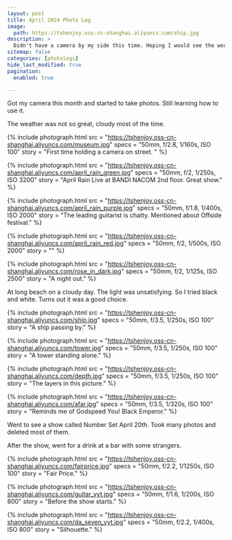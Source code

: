 ```yaml
---
layout: post
title: April 2024 Photo Log
image: 
  path: https://tshenjoy.oss-cn-shanghai.aliyuncs.com/ship.jpg
description: >
  Didn't have a camera by my side this time. Hoping I would see the world through both my eyes.
sitemap: false
categories: [photologs]
hide_last_modified: true
pagination: 
  enabled: true

---
```


Got my camera this month and started to take photos. Still learning how to use it. 

The weather was not so great, cloudy most of the time. 

{% include photograph.html
src = "https://tshenjoy.oss-cn-shanghai.aliyuncs.com/museum.jpg"
specs = "50mm, f/2.8, 1/160s, ISO 100"
story = "First time holding a camera on street. " %}

{% include photograph.html
src = "https://tshenjoy.oss-cn-shanghai.aliyuncs.com/april_rain_green.jpg"
specs = "50mm, f/2, 1/250s, ISO 3200"
story = "April Rain Live at BANDI NACOM 2nd floor. Great show." %}

{% include photograph.html
src = "https://tshenjoy.oss-cn-shanghai.aliyuncs.com/april_rain_purple.jpg"
specs = "50mm, f/1.8, 1/400s, ISO 2000"
story = "The leading guitarist is chatty. Mentioned about Offside festival." %}

{% include photograph.html
src = "https://tshenjoy.oss-cn-shanghai.aliyuncs.com/april_rain_red.jpg"
specs = "50mm, f/2, 1/500s, ISO 2000"
story = "" %}


{% include photograph.html
src = "https://tshenjoy.oss-cn-shanghai.aliyuncs.com/rose_in_dark.jpg"
specs = "50mm, f/2, 1/125s, ISO 2500"
story = "A night out." %}

At long beach on a cloudy day. The light was unsatisfying. So I tried black and white. Turns out it was a good choice.

{% include photograph.html
src = "https://tshenjoy.oss-cn-shanghai.aliyuncs.com/ship.jpg"
specs = "50mm, f/3.5, 1/250s, ISO 100"
story = "A ship passing by." %}

{% include photograph.html
src = "https://tshenjoy.oss-cn-shanghai.aliyuncs.com/tower.jpg"
specs = "50mm, f/3.5, 1/250s, ISO 100"
story = "A tower standing alone." %}

{% include photograph.html
src = "https://tshenjoy.oss-cn-shanghai.aliyuncs.com/depth.jpg"
specs = "50mm, f/3.5, 1/250s, ISO 100"
story = "The layers in this picture." %}

{% include photograph.html
src = "https://tshenjoy.oss-cn-shanghai.aliyuncs.com/afar.jpg"
specs = "50mm, f/3.5, 1/320s, ISO 100"
story = "Reminds me of Godspeed You! Black Emperor." %}

Went to see a show called Number Set April 20th. Took many photos and deleted most of them. 

After the show, went for a drink at a bar with some strangers. 

{% include photograph.html
src = "https://tshenjoy.oss-cn-shanghai.aliyuncs.com/fairprice.jpg"
specs = "50mm, f/2.2, 1/1250s, ISO 100"
story = "Fair Price." %}

{% include photograph.html
src = "https://tshenjoy.oss-cn-shanghai.aliyuncs.com/guitar_yyt.jpg"
specs = "50mm, f/1.6, 1/200s, ISO 800"
story = "Before the show starts." %}

{% include photograph.html
src = "https://tshenjoy.oss-cn-shanghai.aliyuncs.com/da_seven_yyt.jpg"
specs = "50mm, f/2.2, 1/400s, ISO 800"
story = "Silhouette." %}

<!-- ![afar](https://tshenjoy.oss-cn-shanghai.aliyuncs.com/afar.jpg)
![april_rain_green](https://tshenjoy.oss-cn-shanghai.aliyuncs.com/april_rain_green.jpg)
![april_rain_purple](https://tshenjoy.oss-cn-shanghai.aliyuncs.com/april_rain_purple.jpg)
![april_rain_red](https://tshenjoy.oss-cn-shanghai.aliyuncs.com/april_rain_red.jpg)
![da_seven_yyt](https://tshenjoy.oss-cn-shanghai.aliyuncs.com/da_seven_yyt.jpg)
![depth](https://tshenjoy.oss-cn-shanghai.aliyuncs.com/depth.jpg)
![fairprice](https://tshenjoy.oss-cn-shanghai.aliyuncs.com/fairprice.jpg)
![guitar_yyt](https://tshenjoy.oss-cn-shanghai.aliyuncs.com/guitar_yyt.jpg)
![museum](https://tshenjoy.oss-cn-shanghai.aliyuncs.com/museum.jpg)
![rose_in_dark](https://tshenjoy.oss-cn-shanghai.aliyuncs.com/rose_in_dark.jpg)
![ship](https://tshenjoy.oss-cn-shanghai.aliyuncs.com/ship.jpg)
![tower](https://tshenjoy.oss-cn-shanghai.aliyuncs.com/tower.jpg) -->